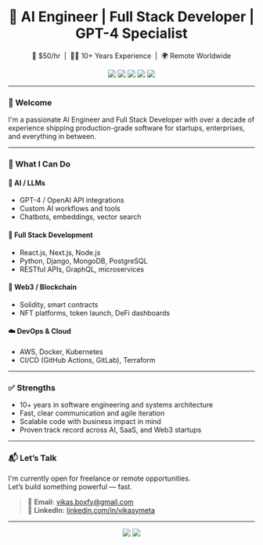 <h1 align="center">🚀 AI Engineer | Full Stack Developer | GPT-4 Specialist</h1>

<p align="center">
  💼 $50/hr &nbsp;|&nbsp; 👨‍💻 10+ Years Experience &nbsp;|&nbsp; 🌍 Remote Worldwide
</p>

<p align="center">
  <a href="https://www.linkedin.com/in/vikasymeta"><img src="https://img.shields.io/badge/LinkedIn-blue?style=flat&logo=linkedin" /></a>
  <a href="mailto:vikas.boxfy@gmail.com"><img src="https://img.shields.io/badge/Email-Contact-blue?style=flat&logo=gmail" /></a>
  <img src="https://img.shields.io/badge/AI/GPT--4-OpenAI-blueviolet?style=flat&logo=openai" />
  <img src="https://img.shields.io/badge/React-FullStack-blue?style=flat&logo=react" />
  <img src="https://img.shields.io/badge/Web3-Developer-orange?style=flat&logo=ethereum" />
</p>

---

### 👋 Welcome

I'm a passionate AI Engineer and Full Stack Developer with over a decade of experience shipping production-grade software for startups, enterprises, and everything in between.

---

### 🧠 What I Can Do

#### 🤖 AI / LLMs
- GPT-4 / OpenAI API integrations
- Custom AI workflows and tools
- Chatbots, embeddings, vector search

#### 🧱 Full Stack Development
- React.js, Next.js, Node.js
- Python, Django, MongoDB, PostgreSQL
- RESTful APIs, GraphQL, microservices

#### 🔗 Web3 / Blockchain
- Solidity, smart contracts
- NFT platforms, token launch, DeFi dashboards

#### ☁️ DevOps & Cloud
- AWS, Docker, Kubernetes
- CI/CD (GitHub Actions, GitLab), Terraform

---

### ✅ Strengths
- 10+ years in software engineering and systems architecture
- Fast, clear communication and agile iteration
- Scalable code with business impact in mind
- Proven track record across AI, SaaS, and Web3 startups

---

### 📬 Let’s Talk

I'm currently open for freelance or remote opportunities.  
Let’s build something powerful — fast.

> 📧 **Email:** vikas.boxfy@gmail.com  
> 🔗 **LinkedIn:** [linkedin.com/in/vikasymeta](https://www.linkedin.com/in/vikasymeta)

---

<!-- Optional GitHub Stats (show off a bit!) -->
<p align="center">
  <img src="https://github-readme-stats.vercel.app/api?username=vikasymeta&show_icons=true&theme=tokyonight" />
  <img src="https://github-readme-stats.vercel.app/api/top-langs/?username=vikasymeta&layout=compact&theme=tokyonight" />
</p>

